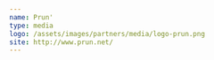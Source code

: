 ```yaml
---
name: Prun'
type: media
logo: /assets/images/partners/media/logo-prun.png
site: http://www.prun.net/
---
```

